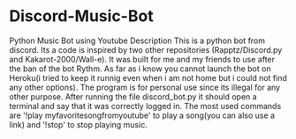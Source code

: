 # Discord-Music-Bot
Python Music Bot using Youtube
Description
This is a python bot from discord. Its a code is inspired by two other repositories (Rapptz/Discord.py and Kakarot-2000/Wall-e). It was built for me and my friends to use after the ban of the bot Rythm.  As far as i know you cannot launch the bot on Heroku(i tried to keep it runnig even when i am not home but i could not find any other options). The program is for personal use since its illegal for any other purpose.
After running the file discord_bot.py it should open a terminal and say that it was correctly logged in.
The most used commands are '!play myfavoritesongfromyoutube' to play a song(you can also use a link) and '!stop' to stop playing music.
